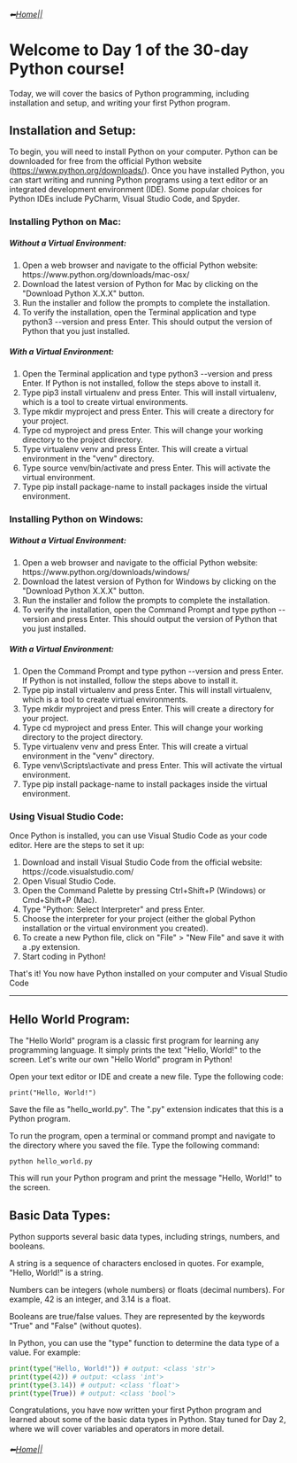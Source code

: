 ###### ⬅[Home||](https://github.com/ermiaswalelgne/Python-in-a-Month-A-Step-by-Step-Guide-to-Mastering-the-Language)

# Welcome to Day 1 of the 30-day Python course! 
Today, we will cover the basics of Python programming, including installation and setup, and writing your first Python program.

## Installation and Setup:
To begin, you will need to install Python on your computer. Python can be downloaded for free from the official Python website (https://www.python.org/downloads/). Once you have installed Python, you can start writing and running Python programs using a text editor or an integrated development environment (IDE). Some popular choices for Python IDEs include PyCharm, Visual Studio Code, and Spyder.
### Installing Python on Mac:
##### Without a Virtual Environment:
<ol> 
<li>Open a web browser and navigate to the official Python website: https://www.python.org/downloads/mac-osx/ </li>
<li>Download the latest version of Python for Mac by clicking on the "Download Python X.X.X" button.</li>
<li>Run the installer and follow the prompts to complete the installation.</li>
<li>To verify the installation, open the Terminal application and type python3 --version and press Enter. This should output the version of Python that you just installed.</li>
 </ol>
 
##### With a Virtual Environment:
<ol> 
<li>Open the Terminal application and type python3 --version and press Enter. If Python is not installed, follow the steps above to install it.</li>
<li>Type pip3 install virtualenv and press Enter. This will install virtualenv, which is a tool to create virtual environments.</li>
<li>Type mkdir myproject and press Enter. This will create a directory for your project.</li>
<li>Type cd myproject and press Enter. This will change your working directory to the project directory.</li>
<li>Type virtualenv venv and press Enter. This will create a virtual environment in the "venv" directory.</li>
<li>Type source venv/bin/activate and press Enter. This will activate the virtual environment.</li>
<li>Type pip install package-name to install packages inside the virtual environment.</li>
</ol>

### Installing Python on Windows:
##### Without a Virtual Environment:
<ol> 
<li>Open a web browser and navigate to the official Python website: https://www.python.org/downloads/windows/</li>
<li>Download the latest version of Python for Windows by clicking on the "Download Python X.X.X" button.</li>
<li>Run the installer and follow the prompts to complete the installation.</li>
<li>To verify the installation, open the Command Prompt and type python --version and press Enter. This should output the version of Python that you just installed.</li>
</ol>

##### With a Virtual Environment:
<ol>
<li>Open the Command Prompt and type python --version and press Enter. If Python is not installed, follow the steps above to install it.</li>
<li>Type pip install virtualenv and press Enter. This will install virtualenv, which is a tool to create virtual environments.</li>
<li>Type mkdir myproject and press Enter. This will create a directory for your project.</li>
<li>Type cd myproject and press Enter. This will change your working directory to the project directory.</li>
<li>Type virtualenv venv and press Enter. This will create a virtual environment in the "venv" directory.</li>
<li>Type venv\Scripts\activate and press Enter. This will activate the virtual environment.</li>
<li>Type pip install package-name to install packages inside the virtual environment.</li>
</ol>

### Using Visual Studio Code:
Once Python is installed, you can use Visual Studio Code as your code editor. Here are the steps to set it up:

<ol>
<li>Download and install Visual Studio Code from the official website: https://code.visualstudio.com/</li>
<li>Open Visual Studio Code.</li>
<li>Open the Command Palette by pressing Ctrl+Shift+P (Windows) or Cmd+Shift+P (Mac).</li>
<li>Type "Python: Select Interpreter" and press Enter.</li>
<li>Choose the interpreter for your project (either the global Python installation or the virtual environment you created).</li>
<li>To create a new Python file, click on "File" > "New File" and save it with a .py extension.</li>
<li>Start coding in Python!</li>
</ol>
That's it! You now have Python installed on your computer and Visual Studio Code



<hr>

## Hello World Program:
The "Hello World" program is a classic first program for learning any programming language. It simply prints the text "Hello, World!" to the screen. Let's write our own "Hello World" program in Python!

Open your text editor or IDE and create a new file. Type the following code:

```
print("Hello, World!")
```

Save the file as "hello_world.py". The ".py" extension indicates that this is a Python program.

To run the program, open a terminal or command prompt and navigate to the directory where you saved the file. Type the following command:

```
python hello_world.py
```
This will run your Python program and print the message "Hello, World!" to the screen.

## Basic Data Types:
Python supports several basic data types, including strings, numbers, and booleans.

A string is a sequence of characters enclosed in quotes. For example, "Hello, World!" is a string.

Numbers can be integers (whole numbers) or floats (decimal numbers). For example, 42 is an integer, and 3.14 is a float.

Booleans are true/false values. They are represented by the keywords "True" and "False" (without quotes).

In Python, you can use the "type" function to determine the data type of a value. For example:

```python
print(type("Hello, World!")) # output: <class 'str'>
print(type(42)) # output: <class 'int'>
print(type(3.14)) # output: <class 'float'>
print(type(True)) # output: <class 'bool'>
```
Congratulations, you have now written your first Python program and learned about some of the basic data types in Python. Stay tuned for Day 2, where we will cover variables and operators in more detail.

###### ⬅[Home||](https://github.com/ermiaswalelgne/Python-in-a-Month-A-Step-by-Step-Guide-to-Mastering-the-Language)
